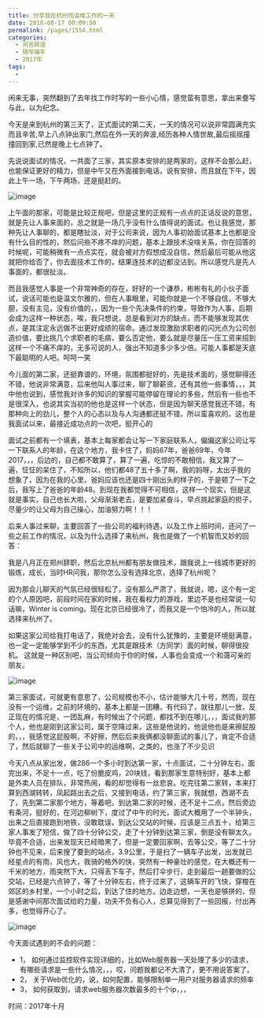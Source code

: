 ```yaml
---
title: 分享我在杭州找运维工作的一天
date: 2018-08-17 00:09:50
permalink: /pages/1554.html
categories:
  - 闲言碎语
  - 随写编年
  - 2017年
tags:
  - 
---
```


闲来无事，突然翻到了去年找工作时写的一些小心情，感觉蛮有意思，拿出来誊写与此，以为纪念。

今天是来到杭州的第三天了，正式面试的第二天，一天的情况可以说非常圆满充实而且辛苦,早上八点钟出家门,然后在外一天的奔波,经历各种人情世故,最后摇摇撞撞回到家,已然是晚上七点钟了。

先说说面试的情况，一共面了三家，其实原本安排的是两家的，这样不会那么赶，也能保证更好的精力，但是中午又在外面接到电话，说有安排，而且就在下午，因此上午一场，下午两场，还是挺赶的。

![image](https://tvax3.sinaimg.cn/large/008k1Yt0ly1gs322nudiuj30ru0hqkfc.jpg)

上午面的那家，可能是比较正规吧，但是这里的正规有一点点的正话反说的意思，就是先让人事来面的，总之就是一场几乎没有什么值得说的面试。也让我感觉，那种先让人事聊的，都是瞎扯淡，对于公司来说，因为人事初始面试基本上也都是没有什么目的性的，然后问些不疼不痒的问题，基本上跟技术没啥关系，你在回答的时候呢，可能稍微有一点点实在，就会被对方假想成没自信，然后最后可能从他这就把你给否了，你去面技术工作的，结果连技术的边都没沾到。所以感觉凡是先人事面的，都很扯淡。

而且我感觉人事是一个非常神奇的存在，好好的一个谦恭，彬彬有礼的小伙子面试，说话可能也是温文尔雅的，但在人事眼里，可能你就是一个不够自信，不够大胆，没有主见，没有价值的，，因为一些个先决条件的约束，导致作为人事，后期会成为这样一种状态，唉，我只想说，总是看到对方的缺点，而不能够发现其优点，是其注定永远做不出更好成绩的宿命。通过发现激励求职者的闪光点为公司创造价值，要比挑几个求职者的毛病，要么否定他，要么就是尽量压一压工资来招到这样一个不痛不痒的，无多可说的人，强出不知道多少多少倍。可能人事都是天底下最聪明的人吧。呵呵一笑

今儿面的第二家，还挺靠谱的，环境，氛围都挺好的，先是技术面的，感觉聊得还不错，他说非常满意，后来他叫人事过来，聊了聊薪资，还有其他一些事情，，，其中他也说到，感觉我对许多的知识的掌握可能停留在理论的多些，然后有一些也不是很深入，也说其实当初的他也是这样一个状态，但是因为聊天感觉我还不错，有那种向上的劲儿，整个人的心态以及与人沟通都还挺不错，所以蛮喜欢的，这也是我面试以来，最接近成功点的一次吧，挺开心的

面试之前都有一个填表，基本上每家都会让写一下家庭联系人，偏偏这家公司让写一下联系人的年龄，在这个地方，我卡住了，妈妈67年，爸爸69年，今年2017，，，后边的，自己都不敢算了，算了一遍，吃惊的不敢相信，我又算了一遍，怔怔的呆住了，不知所以，他们都48了五十多了啊，我的妈呀，太出乎我的想象了，因为在我的心里，爸妈应该也还是四十刚出头的样子的，于是顿了一下之后，我写上了爸爸的年龄48。到现在我都觉得不可相信，这样一个现实，但是这就是事实，自己也长大啦，父母渐渐老去，是要加紧奋斗，早点挑起家庭的担子，尽量少的让父母为自己操心，加油努力啊！！！

后来人事过来聊，主要回答了一些公司的福利待遇，以及工作上班时间，还问了一些之前工作的情况，以及为什么选择了来杭州，我也是做了一个机智而又妙的回答：

我是八月正在郑州辞职，然后北京杭州都有朋友做技术，跟我说上一线城市更好的锻炼，成长，当时HR问我，那你怎么没有选择北京，选择了杭州呢？

因为那会儿聊天的气氛已经很轻松了，没有那么严肃了，我就说，嗯，这个有一定的个人原因吧，前段时间在家的时候，我在看权力的游戏，里边不是也经常说一句话嘛，Winter is coming。现在北京已经很冷了，而我又是一个怕冷的人，所以就选择来杭州了。

如果这家公司给我打电话了，我绝对会去，没有什么犹豫的，主要是环境挺满意，也一定一定能够学到不少的东西，尤其是跟技术（方同学）面的时候，聊得很投机。
这就是一种区别吧，当公司倾向于你的时候，人事也会变成一个和蔼可亲的朋友。

![image](https://tvax2.sinaimg.cn/large/008k1Yt0ly1gs322udfb3j30q4121e82.jpg)

第三家面试，可就更有意思了，公司规模也不小，估计能够大几十号，然而，现在没有一个运维，之前的环境的，基本上都是一团糟，有代码了，就往那儿一放，反正现在的情况是，一团乱麻，有时候出了个问题，都找不到在哪儿，，，面试我的那个人，他也是刚到这家公司，属于空降过来，这些是他说的，他说他也是来擦屁股的，，，我感觉这屁股啊，不好擦，然后后来我俩都没聊面试的事儿了，肯定不合适了，然后就聊了一些关于公司中的运维啊，之类的，也涨了不少见识

今天八点从家出发，做286一个多小时到达第一家，十点面试，二十分钟左右，面完出来，不足十一点，吃了份脆皮鸡，20块钱，看到那家生意特别好，基本上都是外卖人员在排队，非常热闹，看的却觉得有一丝悲哀。吃完往第二家转，本来打算到西湖转转，凤起路出去之后，又接到电话，约了第三家，我就想，西湖不去了，先到第二家那个地方，等着吧，到达第二家的时候，还不足十二点，然后旁边有条河，挺好的，在河边柳树下，度过了中午的时光，面试大概用了一个半钟头，出来之后直接跑到地铁，没敢耽误，到达公交站的时候，应该是三点五十，给第三家人事发了短信，做了四十分钟公交，走了十分钟到达第三家，倒是没有聊太久。毕竟不合适，出来发现天已经暗黑了，但是一定要回家啊，去等公交，等了二十分钟也不见来，后来搜了要到的站点，3.9公里，于是扫了一辆车子出发，出发就已经星点的有雨，风也大，我骑的格外的快，突然有一种豪壮的感觉，在大概还有一千米的地方，雨突然下大，只得丢下车子，然后打伞步行，走到最后一趟要做的公交站，已经是六点钟了，等了十分钟左右，终于过来了，这辆车开的飞快，穿梭在郊区的乡村里，一个小时之后，到达了住的地方。边走边想，一天也是够拼的，但是感谢中间那次面试给的力量，功夫不负有心人，总算见得到了一些回报，付出再多，也觉得开心了。

![image](https://tva3.sinaimg.cn/large/008k1Yt0ly1gs3230hxxfj30uk0kkkjl.jpg)

今天面试遇到的不会的问题：

- 1， 如何通过监控软件实现详细的，比如Web服务器一天处理了多少的请求，有哪些请求是一些什么情况，，，哎，问题我都记不大清了，更不用说答案了。
- 2， 关于Web优化的，说，如何配置，能够限制单一用户对服务器请求的频率
- 3， 如何获取到，请求web服务器次数最多的十个ip，，，

时间：2017年十月
